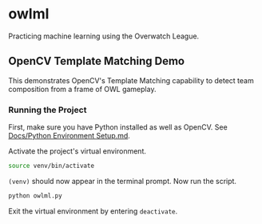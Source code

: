 # owlml
Practicing machine learning using the Overwatch League.

## OpenCV Template Matching Demo

This demonstrates OpenCV's Template Matching capability to detect team composition from a frame of OWL gameplay.

### Running the Project

First, make sure you have Python installed as well as OpenCV. See [Docs/Python Environment Setup.md](./Docs/Python%20Environment%20Setup.md).

Activate the project's virtual environment.

```bash
source venv/bin/activate
```

`(venv)` should now appear in the terminal prompt. Now run the script.

```bash
python owlml.py
```

Exit the virtual environment by entering `deactivate`.
